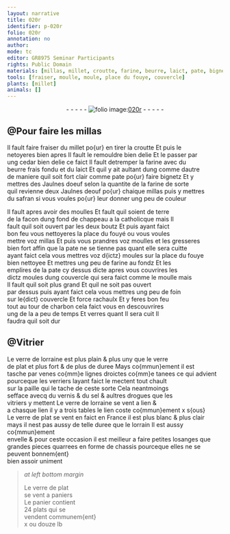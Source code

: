 ```yaml
---
layout: narrative
title: 020r
identifier: p-020r
folio: 020r
annotation: no
author:
mode: tc
editor: GR8975 Seminar Participants
rights: Public Domain
materials: [millas, millet, croutte, farine, beurre, laict, pate, bignetz, Jaulnes doeuf, Jaulnes deouf, safran, terre, foin, charbon, verre de lorraine, verre de plat, paille, sel, drogues]
tools: [fraiser, moulle, moule, place du fouye, couvercle]
plants: [millet]
animals: []
---
```


<div class="folio" align="center">- - - - - <a href="http://gallica.bnf.fr/ark:/12148/btv1b10500001g/f45.image" target="_blank"><img src="https://cu-mkp.github.io/2017-workshop-edition/assets/photo-icon.png" alt="folio image: " style="display:inline-block; margin-bottom:-3px;"/>020r</a> - - - - - </div>  
  

## @Pour faire les <span class="m">millas</span>

 
 Il fault faire <span class="tl">fraiser</span> du <span class="m"><span class="pa">millet</span></span> po{ur} en tirer la <span class="m">croutte</span> Et puis le<br/> netoyeres bien apres Il fault le remouldre bien delie Et le passer par<br/> ung cedar bien delie ce faict Il fault detremper la <span class="m">farine</span> avec du<br/> <span class="m">beurre</span> frais fondu et du <span class="m">laict</span> Et quil y ait aultant dung comme dautre<br/> de maniere quil soit fort clair comme <span class="m">pate</span> po{ur} faire <span class="m">bignetz</span> Et y<br/> mettres des <span class="m">Jaulnes doeuf</span> selon la quantite de la <span class="m">farine</span> de sorte<br/> quil revienne deux <span class="m">Jaulnes deouf</span> po{ur} chaique <span class="m">millas</span> puis y mettres<br/> du <span class="m">safran</span> si vous voules po{ur} leur donner ung peu de couleur
 
 Il fault apres avoir des <span class="tl">moulle</span>s Et fault quil soient de <span class="m">terre</span><br/> de la facon dung fond de chappeau a la catholicque mais Il<br/> fault quil soit ouvert par les deux boutz Et puis ayant faict<br/> bon feu vous nettoyeres la place du fouyé ou vous voules<br/> mettre voz <span class="m">millas</span> Et puis vous prandres voz <span class="tl">moulle</span>s et les gresseres<br/> bien fort affin que la <span class="m">pate</span> ne se tienne pas quant elle sera cuitte<br/> ayant faict cela vous mettres voz d{ictz} <span class="tl">moule</span>s sur la <span class="tl">place du fouye</span><br/> bien nettoyee Et mettres ung peu de <span class="m">farine</span> au fondz Et les<br/> emplires de la <span class="m">pate</span> cy dessus dicte apres vous couvrires les<br/> dictz <span class="tl">moule</span>s dung <span class="tl">couvercle</span> qui sera faict comme le <span class="tl">moulle</span> mais<br/> Il fault quil soit plus grand Et quil ne soit pas ouvert<br/> par dessus puis ayant faict cela vous mettres ung peu de <span class="m">foin</span><br/> sur le{dict} <span class="tl">couvercle</span> Et force rachaulx Et y feres bon feu<br/> tout au tour de <span class="m">charbon</span> cela faict vous en descouvrires<br/> ung de la a peu de temps Et verres quant Il sera cuit Il<br/> faudra quil soit dur
 
 
  

## <span class="pro">@Vitrier</span>

 
 Le <span class="m">verre de <span class="pl">lorraine</span></span> est plus plain & plus uny que le <span class="m">verre<br/> de plat</span> et plus fort & de plus de duree Mays co{mmun}ement il est<br/> tasche par venes co{mm}e lignes droictes co{mm}e tanees ce qui advient<br/> pourceque les <span class="pro">verriers</span> layant faict le mectent tout chault<br/> sur la <span class="m">paille</span> qui le tache de ceste sorte Cela neantmoings<br/> sefface avecq du vernis & du <span class="m">sel</span> & aultres <span class="m">drogues</span> que les<br/> <span class="pro">vitriers</span> y mettent Le <span class="m">verre de <span class="pl">lorraine</span></span> se vent a <span class="ms">lien</span> &<br/> a chasque <span class="ms">lien</span> il y a trois tables le <span class="ms">lien</span> coste co{mmun}ement x <span class="cn">s{ous}</span><br/> Le <span class="m">verre de plat</span> se <span class="del">vent en</span> faict en <span class="pl">France</span> il est plus blanc & plus clair<br/> mays il nest pas aussy de telle duree que le <span class="pl">lorrain</span> Il est aussy co{mmun}ement<br/> envelle & pour ceste occasion il est meilleur a faire petites losanges que<br/> grandes pieces quarrees en forme de chassis pourceque elles ne se peuvent bonnem{ent}<br/> bien assoir uniment
 
> *at left bottom margin*
> 
> 
>   Le <span class="m">verre de plat</span><br/> se vent a <span class="ms">paniers</span><br/> Le <span class="ms">panier</span> contient<br/> 24 <span class="ms">plats</span> qui se<br/> vendent communem{ent}<br/> x ou douze <span class="cn">lb</span>
 
